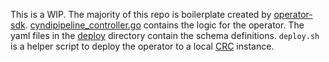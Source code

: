 This is a WIP. The majority of this repo is boilerplate created by [operator-sdk](https://github.com/operator-framework/operator-sdk). [cyndipipeline_controller.go](pkg/controller/cyndipipeline/cyndipipeline_controller.go) contains the logic for the operator. The yaml files in the [deploy](deploy) directory contain the schema definitions. `deploy.sh` is a helper script to deploy the operator to a local [CRC](https://code-ready.github.io/crc/) instance.
